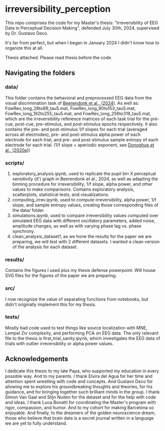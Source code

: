 # irreversibility_perception

This repo comprises the code for my Master's thesis: "Irreversibility of EEG Data in Perceptual Decision Making", defended July 30th, 2024, supervised by Dr. Gustavo Deco.

It's far from perfect, but when I began in January 2024 I didn't know how to organize this at all.

Thesis attached. Please read thesis before the code.

## Navigating the folders
### data/
This folder contains the behavioral and preprocessed EEG data from the visual discrimination task of [Beerendonk et al., (2024)]([url](https://www.pnas.org/doi/full/10.1073/pnas.2312898121)). As well as: FowRev_long_26to89_tau5.mat, FowRev_long_90to153_tau5.mat, FowRev_long_192to255_tau5.mat, and FowRev_long_256to319_tau5.mat, which are the irreversibility reference matrices of each task trial for the pre-cue, post-cue, pre-stimulus, and post-stimulus epochs respectively. It also contains the pre- and post-stimulus 1/f slopes for each trial (averaged across all electrodes), pre- and post-stimulus alpha power of each electrode for each trial, and pre- and post-stimulus sample entropy of each electrode for each trial.
(1/f slope = aperiodic exponent, see [Donoghue et al., (2020a)]([url](https://www.nature.com/articles/s41593-020-00744-x)))

### scripts/
1) exploratory_analysis.ipynb, used to replicate the pupil bin X perceptual sensitivity (d') graph in Beerendonk et al., 2024, as well as adapting the binning procedure for irreversibility, 1/f slope, alpha power, and other values to make comparisons. Contains exploratory analysis, scatterplots, statistical tests, and visualizations. 
2) computing_irrev.ipynb, used to compute irreversibility, alpha power, 1/f slope, and sample entropy values, creating those corresponding files of the data/ folder.
3) simulations.ipynb, used to compare irreversibility values computed over simulated EEG data with different oscillatory parameters, added noise, amplitude changes, as well as with varying phase lag vs. phase synchrony.
4) clean_analysis_dataset1, as we hone the results for the paper we are preparing, we will test with 2 different datasets. I wanted a clean version of the analysis for each dataset.

### results/
Contains the figures I used plus my thesis defense powerpoint. Will house SVG files for the figures of the paper we are preparing.

### src/
I now recognize the value of separating functions from notebooks, but didn't originally implement this for my thesis.

### tests/
Mostly bad code used to test things like source localization with MNE, Lempel Ziv complexity, and performing PCA on EEG data. The only relevant file to the thesis is first_trial_sanity.ipynb, which investigates the EEG data of trials with outlier irreversibility or alpha power values.


## Acknowledgements
I dedicate this thesis to my late Papa, who supported my education in every possible way. And to my parents. I thank Elvira del Agua for her time and attention spent wrestling with code and concepts. And Gustavo Deco for allowing me to explore his groundbreaking thoughts and theories, for his guidance, and for bringing together such brilliant minds in the group. I thank Simon Van Gaal and Stijn Nuiten for the dataset and for the help with code and ideas. I thank Luca Bonatti for coordinating the Master's program with rigor, compassion, and humor. And to my cohort for making Barcelona so enjoyable. And finally, to the dreamers of the golden neuroscience dream, those who believe that brain data is a secret journal written in a language we are yet to fully understand.

